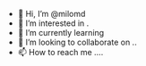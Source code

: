 - 👋 Hi, I’m @milomd 
- 👀 I’m interested in .
- 🌱 I’m currently learning 
- 💞️ I’m looking to collaborate on ..
- 📫 How to reach me ....

<!---
milomd/milomd is a ✨ special ✨ repository because its `README.md` (this file) appears on your GitHub profile.
You can click the Preview link to take a look at your changes.
--->
